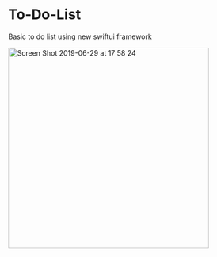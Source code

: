 # To-Do-List
Basic to do list using new swiftui framework


<img width="405" alt="Screen Shot 2019-06-29 at 17 58 24" src="https://user-images.githubusercontent.com/5730271/60386065-4a602700-9a99-11e9-849d-f9f815e0a79b.png">
